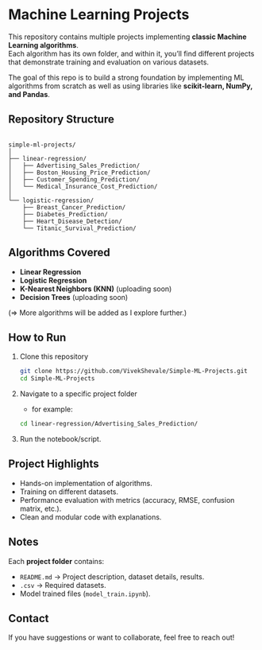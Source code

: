 # Machine Learning Projects

This repository contains multiple projects implementing **classic Machine Learning algorithms**.  
Each algorithm has its own folder, and within it, you’ll find different projects that demonstrate training and evaluation on various datasets.  

The goal of this repo is to build a strong foundation by implementing ML algorithms from scratch as well as using libraries like **scikit-learn, NumPy, and Pandas**.

## Repository Structure

```

simple-ml-projects/
│
├── linear-regression/
│   ├── Advertising_Sales_Prediction/
│   ├── Boston_Housing_Price_Prediction/
│   ├── Customer_Spending_Prediction/
│   └── Medical_Insurance_Cost_Prediction/
│
└── logistic-regression/
    ├── Breast_Cancer_Prediction/
    ├── Diabetes_Prediction/
    ├── Heart_Disease_Detection/
    └── Titanic_Survival_Prediction/

```

## Algorithms Covered
- **Linear Regression**
- **Logistic Regression**
- **K-Nearest Neighbors (KNN)** (uploading soon)
- **Decision Trees** (uploading soon)

(=> More algorithms will be added as I explore further.)

## How to Run
1. Clone this repository  
   ```bash
   git clone https://github.com/VivekShevale/Simple-ML-Projects.git
   cd Simple-ML-Projects

2. Navigate to a specific project folder

   - for example:
   ```bash
   cd linear-regression/Advertising_Sales_Prediction/
   
4. Run the notebook/script.

## Project Highlights

* Hands-on implementation of algorithms.
* Training on different datasets.
* Performance evaluation with metrics (accuracy, RMSE, confusion matrix, etc.).
* Clean and modular code with explanations.

## Notes

Each **project folder** contains:

* `README.md` → Project description, dataset details, results.
* `.csv` → Required datasets.
* Model trained files (`model_train.ipynb`).

## Contact

If you have suggestions or want to collaborate, feel free to reach out!
